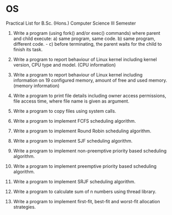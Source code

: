 # OS

Practical List for B.Sc. (Hons.) Computer Science III Semester
1. Write a program (using fork() and/or exec() commands) where parent and child execute: a) same program, same code. b) same program, different code. - c) before terminating, the parent waits for the child to finish its task.

2. Write a program to report behaviour of Linux kernel including kernel version, CPU type and model. (CPU information)

3. Write a program to report behaviour of Linux kernel including information on 19 configured memory, amount of free and used memory. (memory information)

4. Write a program to print file details including owner access permissions, file access time, where file name is given as argument.

5. Write a program to copy files using system calls.

6. Write a program to implement FCFS scheduling algorithm.

7. Write a program to implement Round Robin scheduling algorithm.

8. Write a program to implement SJF scheduling algorithm.

9. Write a program to implement non-preemptive priority based scheduling algorithm. 

10. Write a program to implement preemptive priority based scheduling algorithm.

11. Write a program to implement SRJF scheduling algorithm.

12. Write a program to calculate sum of n numbers using thread library.

13. Write a program to implement first-fit, best-fit and worst-fit allocation strategies.
